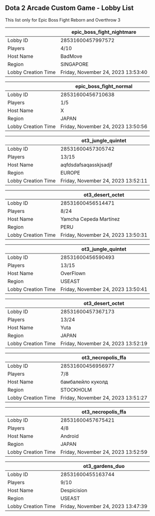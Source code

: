 ## Dota 2 Arcade Custom Game - Lobby List

This list only for Epic Boss Fight Reborn and Overthrow 3

|  | epic_boss_fight_nightmare |
| ------ | ------ |
| Lobby ID | 28531600457997572 |
| Players | 4/10 |
| Host Name | BadMove |
| Region | SINGAPORE |
| Lobby Creation Time | Friday, November 24, 2023 13:53:40 |


|  | epic_boss_fight_normal |
| ------ | ------ |
| Lobby ID | 28531600456710638 |
| Players | 1/5 |
| Host Name | X |
| Region | JAPAN |
| Lobby Creation Time | Friday, November 24, 2023 13:50:56 |


|  | ot3_jungle_quintet |
| ------ | ------ |
| Lobby ID | 28531600457305742 |
| Players | 13/15 |
| Host Name | aqfdsdafsaqasskjsadjf |
| Region | EUROPE |
| Lobby Creation Time | Friday, November 24, 2023 13:52:11 |


|  | ot3_desert_octet |
| ------ | ------ |
| Lobby ID | 28531600456514471 |
| Players | 8/24 |
| Host Name | Yamcha Cepeda Martínez |
| Region | PERU |
| Lobby Creation Time | Friday, November 24, 2023 13:50:31 |


|  | ot3_jungle_quintet |
| ------ | ------ |
| Lobby ID | 28531600456590493 |
| Players | 13/15 |
| Host Name | OverFlown |
| Region | USEAST |
| Lobby Creation Time | Friday, November 24, 2023 13:50:41 |


|  | ot3_desert_octet |
| ------ | ------ |
| Lobby ID | 28531600457367173 |
| Players | 13/24 |
| Host Name | Yuta |
| Region | JAPAN |
| Lobby Creation Time | Friday, November 24, 2023 13:52:19 |


|  | ot3_necropolis_ffa |
| ------ | ------ |
| Lobby ID | 28531600456956977 |
| Players | 7/8 |
| Host Name | бамбалейло куколд |
| Region | STOCKHOLM |
| Lobby Creation Time | Friday, November 24, 2023 13:51:27 |


|  | ot3_necropolis_ffa |
| ------ | ------ |
| Lobby ID | 28531600457675421 |
| Players | 4/8 |
| Host Name | Android |
| Region | JAPAN |
| Lobby Creation Time | Friday, November 24, 2023 13:52:59 |


|  | ot3_gardens_duo |
| ------ | ------ |
| Lobby ID | 28531600455163744 |
| Players | 9/10 |
| Host Name | Despicision |
| Region | USEAST |
| Lobby Creation Time | Friday, November 24, 2023 13:47:39 |


